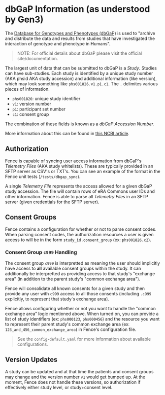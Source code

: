 # dbGaP Information (as understood by Gen3)

The [Database for Genotypes and Phenotypes (dbGaP)](https://www.ncbi.nlm.nih.gov/gap/) is used to "archive and distribute the data and results from studies that have investigated the interaction of genotype and phenotype in Humans".

> NOTE: For official details about dbGaP please visit the official site/documentation.

The largest unit of data that can be submitted to dbGaP is a *Study*. Studies can have sub-studies. Each study is identified by a unique study number (AKA phsid AKA study accession) and additional information (like version), which may look something like `phs001826.v1.p1.c1`. The `.` delimites various pieces of information.

* `phs001826`: unique study identifier
* `v1`: version number
* `p1`: participant set number
* `c1`: consent group

The combination of these fields is known as a *dbGaP Accession Number*.

More information about this can be found in [this NCBI article](https://www.ncbi.nlm.nih.gov/pmc/articles/PMC2031016/).

## Authorization

Fence is capable of syncing user access information from dbGaP's *Telemetry Files* (AKA study whitelists). These are typically provided in an SFTP server as CSV's or TXT's. You can see an example of the format in the Fence unit tests (`/tests/dbgap_sync`).

A single *Telemetry File* represents the access allowed for a given dbGaP study accession. The file will contain rows of eRA Commons user IDs and other information. Fence is able to parse all *Telemetry Files* in an SFTP server (given credentials for the SFTP server).

## Consent Groups

Fence contains a configuration for whether or not to parse consent codes. When parsing consent codes, the authorization resources a user is given access to will be in the form `study_id.consent_group` (ex: `phs001826.c2`).

### Consent Group `c999` Handling

The consent group `c999` is interpretted as meaning the user should implicitly have access
to **all** available consent groups within the study. It can additionally be interpretted
as providing access to that study's "exchange area" (in addition to the parent study's
"common exchange area").

Fence will consolidate all known consents for a given study and then provide any user
with `c999` access to all those consents (including `.c999` explicitly, to represent
that study's exchange area).

Fence allows configuring whether or not you want to handle the "common exchange area" logic
mentioned above. When turned on, you can provide a list of study identifiers (ex: `phs000123`, `phs000456`) and the resource you want to represent their parent study's common exchange area (ex: `123_and_456_common_exchange_area`) in Fence's configuration file.

> See the `config-default.yaml` for more information about available configurations.

## Version Updates

A study can be updated and at that time the patients and consent groups may change and the version number `v1` would get bumped up. At the moment, Fence does not handle these versions, so authorization if effectively either study level, or study+consent level.